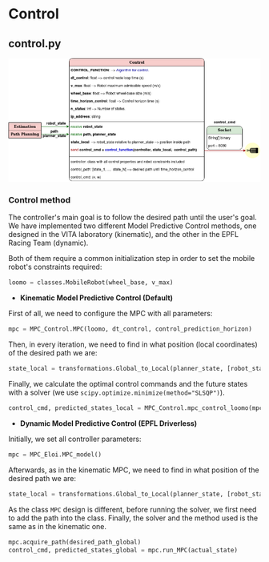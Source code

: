 # Control

## control.py

<center>

![alt text](./Images/Software_control.png)

</center>

### Control method

The controller's main goal is to follow the desired path until the user's goal. We have implemented two different Model Predictive Control methods, one designed in the VITA laboratory (kinematic), and the other in the EPFL Racing Team (dynamic).

Both of them require a common initialization step in order to set the mobile robot's constraints required:

```python
loomo = classes.MobileRobot(wheel_base, v_max)
```

* **Kinematic Model Predictive Control (Default)**

First of all, we need to configure the MPC with all parameters:

```python
mpc = MPC_Control.MPC(loomo, dt_control, control_prediction_horizon)
```

Then, in every iteration, we need to find in what position (local coordinates) of the desired path we are:

```python
state_local = transformations.Global_to_Local(planner_state, [robot_state])[0]
```

Finally, we calculate the optimal control commands and the future states with a solver (we use ```scipy.optimize.minimize(method="SLSQP")```).

```python
control_cmd, predicted_states_local = MPC_Control.mpc_control_loomo(mpc, state_local, desired_path_local)
```


* **Dynamic Model Predictive Control (EPFL Driverless)**

Initially, we set all controller parameters:

```python
mpc = MPC_Eloi.MPC_model()
```

Afterwards, as in the kinematic MPC, we need to find in what position of the desired path we are:

```python
state_local = transformations.Global_to_Local(planner_state, [robot_state])[0]
```

As the class ```MPC``` design is different, before running the solver, we first need to add the path into the class. Finally, the solver and the method used is the same as in the kinematic one.

```python
mpc.acquire_path(desired_path_global)
control_cmd, predicted_states_global = mpc.run_MPC(actual_state)
```

